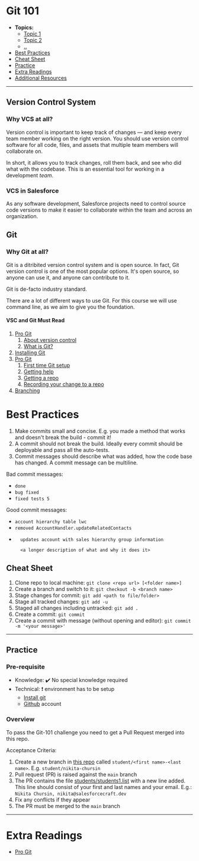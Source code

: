 # Git 101

- **Topics:**
  - [Topic 1](#topic1)
  - [Topic 2](#topic2)
  - [..](...)
- [Best Practices](#bestpractices)
- [Cheat Sheet](#cheatsheet)
- [Practice](#practice)
- [Extra Readings](#extrareadings)
- [Additional Resources](#additionalresources)

---

## Version Control System

### **Why VCS at all?**

Version control is important to keep track of changes — and keep every team member working on the right version. You should use version control software for all code, files, and assets that multiple team members will collaborate on.

In short, it allows you to track changes, roll them back, and see who did what with the codebase. This is an essential tool for working in a development *team*.

### **VCS in Salesforce**

As any software development, Salesforce projects need to control source code versions to make it easier to collaborate within the team and across an organization.

## Git

### **Why Git at all?**

Git is a ditribited version control system and is open source. In fact, Git version control is one of the most popular options. It's open source, so anyone can use it, and anyone can contribute to it.

Git is de-facto industry standard.

There are a lot of different ways to use Git. For this course we will use command line, as we aim to give you the foundation.

#### **VSC and Git Must Read**

1. [Pro Git](https://git-scm.com/book/en/v2)
    1. [About version control](https://git-scm.com/book/en/v2/Getting-Started-About-Version-Control)
    1. [What is Git?](https://git-scm.com/book/en/v2/Getting-Started-What-is-Git?)
1. [Installing Git](/Installation.md)
1. [Pro Git](https://git-scm.com/book/en/v2)
    1. [First time Git setup](https://git-scm.com/book/en/v2/Getting-Started-First-Time-Git-Setup)
    1. [Getting help](https://git-scm.com/book/en/v2/Getting-Started-Getting-Help)
    1. [Getting a repo](https://git-scm.com/book/en/v2/Git-Basics-Getting-a-Git-Repository)
    1. [Recording your change to a repo](https://git-scm.com/book/en/v2/Git-Basics-Recording-Changes-to-the-Repository)
1. [Branching](/branching.md)

# Best Practices

1. Make commits small and concise. E.g. you made a method that works and doesn't break the build - commit it!
1. A commit should not break the build. Ideally every commit should be deployable and pass all the auto-tests.
1. Commit messages should describe what was added, how the code base has changed. A commit message can be multiline.

Bad commit messages:

* `done`
* `bug fixed`
* `fixed tests 5`

Good commit messages:

* `account hierarchy table lwc`
* `removed AccountHandler.updateRelatedContacts`
* ```
    updates account with sales hierarchy group information

    <a longer description of what and why it does it>
    ```

## Cheat Sheet

1. Clone repo to local machine: `git clone <repo url> [<folder name>]`
1. Create a branch and switch to it: `git checkout -b <branch name>`
1. Stage changes for commit: `git add <path to file/folder>`
1. Stage all tracked changes: `git add -u`
1. Staged all changes including untracked: `git add .`
1. Create a commit: `git commit`
1. Create a commit with message (without opening and editor): `git commit -m '<your message>'`

---

## Practice

### Pre-requisite

- Knowledge: :heavy_check_mark: No special knowledge required
- Technical: :heavy_exclamation_mark: environment has to be setup
  - [Install git](/Installation.md)
  - [Github](https://github.com) account

### Overview

To pass the Git-101 challenge you need to get a Pull Request merged into this repo.

Acceptance Criteria:

1. Create a new branch in [this repo](https://github.com/wedoforce/students) called `student/<first name>-<last name>`. E.g. `student/nikita-chursin`
1. Pull request (PR) is raised against the `main` branch
1. The PR contains the file [students/students1.list](stream0/students.list) with a new line added. This line should consist of your first and last names and your email. E.g.: `Nikita Chursin, nikita@salesforcecraft.dev`
1. Fix any conflicts if they appear
1. The PR must be merged to the `main` branch

---

# Extra Readings

- [Pro Git](https://git-scm.com/book/en/v2)

